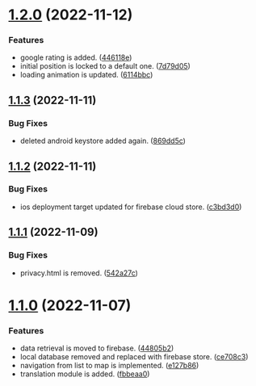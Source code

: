# [1.2.0](https://github.com/ycagri/histaurant/compare/v1.1.3...v1.2.0) (2022-11-12)


### Features

* google rating is added. ([446118e](https://github.com/ycagri/histaurant/commit/446118ec91cf76c51501749275309db25d53cd36))
* initial position is locked to a default one. ([7d79d05](https://github.com/ycagri/histaurant/commit/7d79d05db834e87fd58057e3e22f1f85b5926a40))
* loading animation is updated. ([6114bbc](https://github.com/ycagri/histaurant/commit/6114bbce30362b32ac9fc242a597509863a9c103))

## [1.1.3](https://github.com/ycagri/histaurant/compare/v1.1.2...v1.1.3) (2022-11-11)


### Bug Fixes

* deleted android keystore added again. ([869dd5c](https://github.com/ycagri/histaurant/commit/869dd5c2ba3e23128e864bf353fb718b850dd83d))

## [1.1.2](https://github.com/ycagri/histaurant/compare/v1.1.1...v1.1.2) (2022-11-11)


### Bug Fixes

* ios deployment target updated for firebase cloud store. ([c3bd3d0](https://github.com/ycagri/histaurant/commit/c3bd3d05874f3b28b06efd6e5ab7080f91137061))

## [1.1.1](https://github.com/ycagri/histaurant/compare/v1.1.0...v1.1.1) (2022-11-09)


### Bug Fixes

* privacy.html is removed. ([542a27c](https://github.com/ycagri/histaurant/commit/542a27c9b17a391e47977b79ffb9277a0f3a9faf))

# [1.1.0](https://github.com/ycagri/histaurant/compare/v1.0.1...v1.1.0) (2022-11-07)


### Features

* data retrieval is moved to firebase. ([44805b2](https://github.com/ycagri/histaurant/commit/44805b2b03cc51e2747f5a384b39978d6f6a0d9e))
* local database removed and replaced with firebase store. ([ce708c3](https://github.com/ycagri/histaurant/commit/ce708c3d3927444196773e30fd09fb0bdeadcb6e))
* navigation from list to map is implemented. ([e127b86](https://github.com/ycagri/histaurant/commit/e127b86fd9fd0f6ee97f3a234f6ebb33ade710e6))
* translation module is added. ([fbbeaa0](https://github.com/ycagri/histaurant/commit/fbbeaa048460a5c4897aee53710c7a1b57789457))
